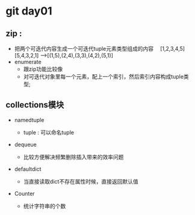 # git day01
## zip :
- 把两个可迭代内容生成一个可迭代tuple元素类型组成的内容
　[1,2,3,4,5]
  [5,4,3,2,1] -->[(1,5),(2,4),(3,3),(4,2),(5,1)]
- enumerate 
    - 跟zip功能比较像
    - 对可迭代对象里每一个元素，配上一个索引，然后索引内容构成tuple类型;
## collections模块
- namedtuple
    - tuple : 可以命名tuple
- dequeue
    - 比较方便解决频繁删除插入带来的效率问题

- defaultdict
    - 当直接读取dict不存在属性时候，直接返回默认值
- Counter
    - 统计字符串的个数
    